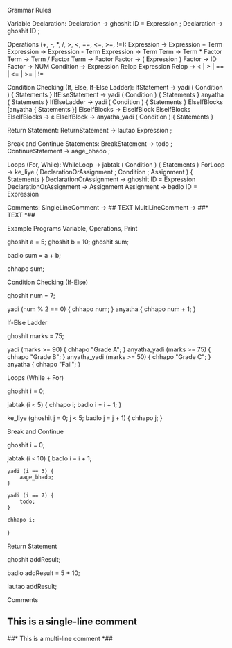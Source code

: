 Grammar Rules

Variable Declaration:
    Declaration -> ghoshit ID = Expression ;
    Declaration -> ghoshit ID ;

Operations (+, -, *, /, >, <, ==, <=, >=, !=):
    Expression -> Expression + Term
    Expression -> Expression - Term
    Expression -> Term
    Term -> Term * Factor
    Term -> Term / Factor
    Term -> Factor
    Factor -> ( Expression )
    Factor -> ID
    Factor -> NUM
    Condition -> Expression Relop Expression
    Relop -> < | > | == | <= | >= | !=

Condition Checking (If, Else, If-Else Ladder):
    IfStatement -> yadi ( Condition ) { Statements }
    IfElseStatement -> yadi ( Condition ) { Statements } anyatha { Statements }
    IfElseLadder -> yadi ( Condition ) { Statements } ElseIfBlocks [anyatha { Statements }]
    ElseIfBlocks -> ElseIfBlock ElseIfBlocks
    ElseIfBlocks -> ε
    ElseIfBlock -> anyatha_yadi ( Condition ) { Statements }

Return Statement:
    ReturnStatement -> lautao Expression ;

Break and Continue Statements:
    BreakStatement -> todo ;
    ContinueStatement -> aage_bhado ;

Loops (For, While):
    WhileLoop -> jabtak ( Condition ) { Statements }
    ForLoop -> ke_liye ( DeclarationOrAssignment ; Condition ; Assignment ) { Statements }
    DeclarationOrAssignment -> ghoshit ID = Expression
    DeclarationOrAssignment -> Assignment
    Assignment -> badlo ID = Expression

Comments:
    SingleLineComment -> ## TEXT
    MultiLineComment -> ##* TEXT *##

Example Programs
Variable, Operations, Print

ghoshit a = 5;
ghoshit b = 10;
ghoshit sum;

badlo sum = a + b;

chhapo sum;

Condition Checking (If-Else)

ghoshit num = 7;

yadi (num % 2 == 0) {
    chhapo num;
} anyatha {
    chhapo num + 1;
}

If-Else Ladder

ghoshit marks = 75;

yadi (marks >= 90) {
    chhapo "Grade A";
} anyatha_yadi (marks >= 75) {
    chhapo "Grade B";
} anyatha_yadi (marks >= 50) {
    chhapo "Grade C";
} anyatha {
    chhapo "Fail";
}

Loops (While + For)

ghoshit i = 0;

jabtak (i < 5) {
    chhapo i;
    badlo i = i + 1;
}

ke_liye (ghoshit j = 0; j < 5; badlo j = j + 1) {
    chhapo j;
}

Break and Continue

ghoshit i = 0;

jabtak (i < 10) {
    badlo i = i + 1;

    yadi (i == 3) {
        aage_bhado;
    }

    yadi (i == 7) {
        todo;
    }

    chhapo i;
}

Return Statement

ghoshit addResult;

badlo addResult = 5 + 10;

lautao addResult;

Comments

## This is a single-line comment

##*
This is a 
multi-line comment
*##
